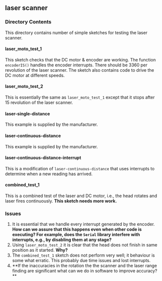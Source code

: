 ## laser scanner

### Directory Contents

This directory contains number of simple sketches for testing the laser scanner.

#### laser_moto_test_1

This sketch checks that the DC motor & encoder are working. The function `encoderIS()` handles the encoder interrupts. There should be 3360 per revolution of the laser scanner. The sketch also contains code to drive the DC motor at different speeds.

#### laser_moto_test_2

This is essentially the same as `laser_moto_test_1` except that it stops after 15 revolution of the laser scanner.

#### laser-single-distance

This example is supplied by the manufacturer.

#### laser-continuous-distance

This example is supplied by the manufacturer.

#### laser-continuous-distance-interrupt

This is a modification of `laser-continuous-distance` that uses interrupts to determine when a new reading has arrived.

#### combined_test_1

This is a combined test of the laser and DC motor, i.e., the head rotates and laser fires continuously. **This sketch needs more work.**

### Issues

1. It is essential that we handle every interrupt generated by the encoder. **How can we assure that this happens even when other code is executing? For example, does the `Serial` library interfere with interrupts, e.g., by disabling them at any stage?**
1. Using `laser_moto_test_2` it is clear that the head does not finish in same position as it started. **Why?**
1. The `combined_test_1` sketch does not perform very well; it behaviour is some what erratic. This probably due time issues and lost interrupts.
1. **If the inaccuracies in the rotation the the scanner and the laser range finding are significant what can we do in software to improve accuracy? **  
